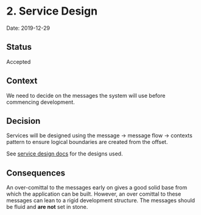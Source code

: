 # 2. Service Design

Date: 2019-12-29

## Status

Accepted

## Context

We need to decide on the messages the system will use before commencing development.

## Decision

Services will be designed using the message -> message flow -> contexts pattern to ensure logical boundaries are created from the offset.

See [service design docs](../design/design-docs.md) for the designs used.

## Consequences

An over-comittal to the messages early on gives a good solid base from which the application can be built. However, an over comittal to these messages can lean to a rigid development structure. The messages should be fluid and **are not** set in stone.
